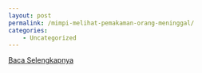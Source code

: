 ```yaml
---
layout: post
permalink: /mimpi-melihat-pemakaman-orang-meninggal/
categories:
    - Uncategorized
---
```


[Baca Selengkapnya](/09)